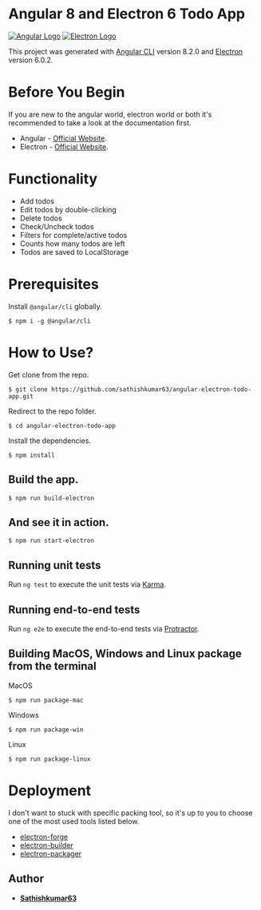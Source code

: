 # Angular 8 and Electron 6 Todo App
[![Angular Logo](https://www.vectorlogo.zone/logos/angular/angular-icon.svg)](https://angular.io/) [![Electron Logo](https://www.vectorlogo.zone/logos/electronjs/electronjs-icon.svg)](https://electronjs.org/)

This project was generated with [Angular CLI](https://github.com/angular/angular-cli) version 8.2.0 and [Electron](https://electronjs.org/) version 6.0.2.

# Before You Begin

If you are new to the angular world, electron world or both it's recommended to take a look at the documentation first.

 * Angular - [Official Website](https://angular.io/).
 * Electron - [Official Website](https://electronjs.org/).

# Functionality

* Add todos
* Edit todos by double-clicking
* Delete todos
* Check/Uncheck todos
* Filters for complete/active todos
* Counts how many todos are left
* Todos are saved to LocalStorage

# Prerequisites

Install `@angular/cli` globally.

```
$ npm i -g @angular/cli
```
# How to Use?

Get clone from the repo.

```
$ git clone https://github.com/sathishkumar63/angular-electron-todo-app.git
```

Redirect to the repo folder.

```
$ cd angular-electron-todo-app
```

Install the dependencies.

```
$ npm install
```

## Build the app.

```
$ npm run build-electron
```

## And see it in action.

```
$ npm run start-electron
```

## Running unit tests

Run `ng test` to execute the unit tests via [Karma](https://karma-runner.github.io).

## Running end-to-end tests

Run `ng e2e` to execute the end-to-end tests via [Protractor](http://www.protractortest.org/).

## Building MacOS, Windows and Linux package from the terminal

MacOS

```
$ npm run package-mac
```

Windows

```
$ npm run package-win
```

Linux

```
$ npm run package-linux
```

# Deployment

I don't want to stuck with specific packing tool, so it's up to you to choose one of the most used tools listed below.

 * [electron-forge](https://github.com/electron-userland/electron-forge)
 * [electron-builder](https://github.com/electron-userland/electron-builder)
 * [electron-packager](https://github.com/electron-userland/electron-packager)

## Author

* **[Sathishkumar63](https://github.com/sathishkumar63)** 
